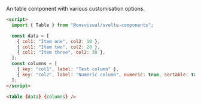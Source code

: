 An table component with various customisation options.

<!-- prettier-ignore -->
```html
<script>
  import { Table } from "@onsvisual/svelte-components";

  const data = [
    { col1: "Item one", col2: 10 },
    { col1: "Item two", col2: 20 },
    { col1: "Item three", col2: 30 },
  ];
  const columns = [
    { key: "col1", label: "Text column" },
    { key: "col2", label: "Numeric column", numeric: true, sortable: true },
  ];
</script>

<Table {data} {columns} />
```
